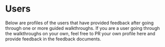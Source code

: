 # Users

Below are profiles of the users that have provided feedback after going through one or more guided walkthroughs. If you are a user going through the walkthroughs on your own, feel free to PR your own profile here and provide feedback in the feedback documents.
